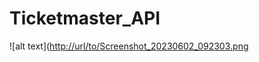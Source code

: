 # Ticketmaster_API
![alt text]([http://url/to/Screenshot_20230602_092303.png](https://github.com/HichamAf/Ticketmaster_API/blob/master/Screenshot_20230602_092303.png)
